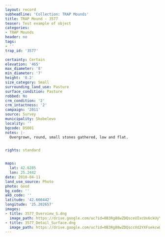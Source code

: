 ```yaml
---
layout: record
subheadline: 'Collection: TRAP Mounds'
title: TRAP Mound - 3577
teaser: Test example of object
categories:
- TRAP Mounds
header: no
tags:
- ''
trap_id: '3577'

certainty: Certain
elevation: '465'
max_diameter: '8'
min_diameter: '7'
height: '0.2'
size_category: Small
surrounding_land_use: Pasture
surface_condition: Pasture
robbed: No
crm_condition: '2'
crm_intactness: '2'
campaign: '2011'
source: Survey
municipality: Skobelevo
locality: ''
bgcode: DS001
notes: |-
  Overgrown, round, small stones gathered, low and flat.


rights: standard


maps:
  lat: 42.6285
  lon: 25.2442
date: 2018-04-11
land_use_source: Photo
photo: Good
bg_code: ''
akb_code: ''
latitude: '42.666442'
longitude: '25.202657'
images:
- title: 3577_Overview_S.dng
  image_path: https://drive.google.com/uc?id=0B3Rg88wZDQsceUIxcUx6ckUyYzA
- title: 3577_Detail_Surface.dng
  image_path: https://drive.google.com/uc?id=0B3Rg88wZDQsccVd2YXFsekcwWlE
---
```

